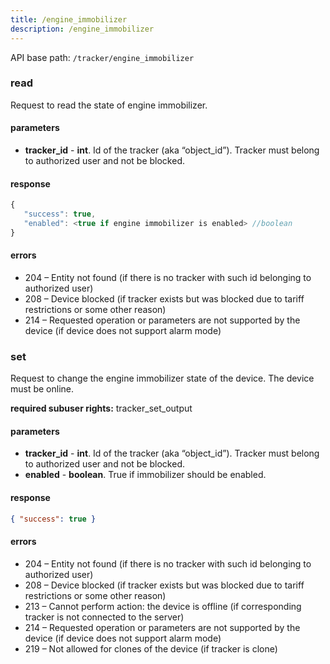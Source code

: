```yaml
---
title: /engine_immobilizer
description: /engine_immobilizer
---
```


API base path: `/tracker/engine_immobilizer`

### read
Request to read the state of engine immobilizer.

#### parameters
* **tracker_id** - **int**. Id of the tracker (aka “object_id”). Tracker must belong to authorized user and not be blocked.

#### response
```js
{
   "success": true,
   "enabled": <true if engine immobilizer is enabled> //boolean
}
```

#### errors
*   204 – Entity not found (if there is no tracker with such id belonging to authorized user)
*   208 – Device blocked (if tracker exists but was blocked due to tariff restrictions or some other reason)
*   214 – Requested operation or parameters are not supported by the device (if device does not support alarm mode)

### set
Request to change the engine immobilizer state of the device. The device must be online.

**required subuser rights:** tracker_set_output

#### parameters
* **tracker_id** - **int**. Id of the tracker (aka “object_id”). Tracker must belong to authorized user and not be blocked.
* **enabled** - **boolean**. True if immobilizer should be enabled.

#### response

```json
{ "success": true }
```

#### errors
*   204 – Entity not found (if there is no tracker with such id belonging to authorized user)
*   208 – Device blocked (if tracker exists but was blocked due to tariff restrictions or some other reason)
*   213 – Cannot perform action: the device is offline (if corresponding tracker is not connected to the server)
*   214 – Requested operation or parameters are not supported by the device (if device does not support alarm mode)
*   219 – Not allowed for clones of the device (if tracker is clone)

